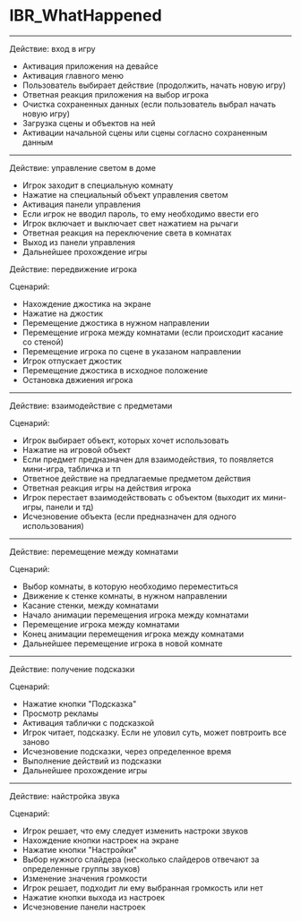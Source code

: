# IBR_WhatHappened

***

Действие: вход в игру

* Активация приложения на девайсе
* Активация главного меню
* Пользователь выбирает действие (продолжить, начать новую игру)
* Ответная реакция приложения на выбор игрока
* Очистка сохраненных данных (если пользователь выбрал начать новую игру)
* Загрузка сцены и объектов на ней
* Активации начальной сцены или сцены согласно сохраненным данным

***

Действие: управление светом в доме
* Игрок заходит в специальную комнату
* Нажатие на специальный объект управления светом
* Активация панели управления
* Если игрок не вводил пароль, то ему необходимо ввести его
* Игрок включает и выключает свет нажатием на рычаги
* Ответная реакция на переключение света в комнатах
* Выход из панели управления
* Дальнейшее прохождение игры

Действие: передвижение игрока

Сценарий: 
* Нахождение джостика на экране
* Нажатие на джостик
* Перемещение джостика в нужном направлении
* Перемещение игрока между комнатами (если происходит касание со стеной)
* Перемещение игрока по сцене в указаном направлении
* Игрок отпускает джостик
* Перемещение джостика в исходное положение
* Остановка двжиения игрока

***

Действие: взаимодействие с предметами

Сценарий:
* Игрок выбирает объект, которых хочет использовать
* Нажатие на игровой объект
* Если предмет предназначен для взаимодействия, то появляется мини-игра, табличка и тп
* Ответное действие на предлагаемые предметом действия
* Ответная реакция игры на действия игрока
* Игрок перестает взаимодействовать с объектом (выходит их мини-игры, панели и тд)
* Исчезновение объекта (если предназначен для одного использования)

***

Действие: перемещение между комнатами

Сценарий:
* Выбор комнаты, в которую необходимо переместиться
* Движение к стенке комнаты, в нужном направлении
* Касание стенки, между комнатами
* Начало анимации перемещения игрока между комнатами
* Перемещение игрока между комнатами
* Конец анимации перемещения игрока между комнатами
* Дальнейшее перемещение игрока в новой комнате

***

Действие: получение подсказки

Сценарий:
* Нажатие кнопки "Подсказка"
* Просмотр рекламы
* Активация таблички с подсказкой
* Игрок читает, подсказку. Если не уловил суть, может повтроить все заново
* Исчезновение подсказки, через определенное время
* Выполнение действий из подсказки 
* Дальнейшее прохождение игры

***

Действие: найстройка звука

Сценарий:
* Игрок решает, что ему следует изменить настроки звуков
* Нахождение кнопки настроек на экране
* Нажатие кнопки "Настройки"
* Выбор нужного слайдера (несколько слайдеров отвечают за определенные группы звуков)
* Изменение значения громкости
* Игрок решает, подходит ли ему выбранная громкость или нет
* Нажатие кнопки выхода из настроек
* Исчезновение панели настроек


